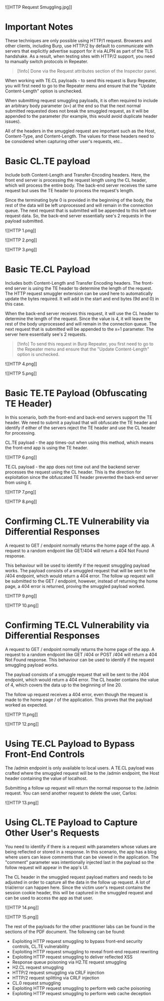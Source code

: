 ![[HTTP Request Smuggling.jpg]]
# Important Notes

These techniques are only possible using HTTP/1 request. Browsers and other clients, including Burp, use HTTP/2 by default to communicate with servers that explicitly advertise support for it via ALPN as part of the TLS handshake. As a result, when testing sites with HTTP/2 support, you need to manually switch protocols in Repeater.

>[!info]
>Done via the Request attributes section of the Inspector panel.

When working with TE.CL payloads - to send this request is Burp Repeater, you will first need to go to the Repeater menu and ensure that the "Update Content-Length" option is unchecked.

When submitting request smuggling payloads, it is often required to include an arbitrary body parameter (x=) at the end so that the next normal submitted requested does not break the smuggled request, as it will be appended to the parameter (for example, this would avoid duplicate header issues).

All of the headers in the smuggled request are important such as the Host, Content-Type, and Content-Length. The values for these headers need to be considered when capturing other user's requests, etc..
# Basic CL.TE payload

Include both Content-Length and Transfer-Encoding headers. Here, the front end server is processing the request length using the CL header, which will process the entire body. The back-end server receives the same request but uses the TE header to process the request's length.

Since the terminating byte 0 is provided in the beginning of the body, the rest of the data will be left unprocessed and will remain in the connection queue. The next request that is submitted will be appended to this left over request data. So, the back-end server essentially see's 2 requests in the payload submitted.

![[HTTP 1.png]]

![[HTTP 2.png]]

![[HTTP 3.png]]
# Basic TE.CL Payload

Includes both Content-Length and Transfer Encoding headers. The front-end server is using the TE header to determine the length of the request. The HTTP request smuggler extension can be used here to automatically update the bytes required. It will add in the start and end bytes (9d and 0) in this case.

When the back-end server receives this request, it will use the CL header to determine the length of the request. Since the value is 4, it will leave the rest of the body unprocessed and will remain in the connection queue. The next request that is submitted will be appended to the x=1 parameter. The server here essentially see's 2 requests.

>[!info]
>To send this request in Burp Repeater, you first need to go to the Repeater menu and ensure that the "Update Content-Length" option is unchecked.

![[HTTP 4.png]]

![[HTTP 5.png]]
# Basic TE.TE Payload (Obfuscating TE Header)

In this scenario, both the front-end and back-end servers support the TE header. We need to submit a payload that will obfuscate the TE header and identify if either of the servers reject the TE header and use the CL header for processing.

CL.TE payload - the app times-out when using this method, which means the front-end app is using the TE header.

![[HTTP 6.png]]

TE.CL payload - the app does not time out and the backend server processes the request using the CL header. This is the direction for exploitation since the obfuscated TE header prevented the back-end server from using it.

![[HTTP 7.png]]

![[HTTP 8.png]]
# Confirming CL.TE Vulnerability via Differential Responses

A request to GET / endpoint normally returns the home page of the app. A request to a random endpoint like GET/404 will return a 404 Not Found response. 

This behaviour will be used to identify if the request smuggling payload works. The payload consists of a smuggled request that will be sent to the /404 endpoint, which would return a 404 error. The follow up request will be submitted to the GET / endpoint, however, instead of returning the home page, a 404 error is returned, proving the smuggled payload worked.

![[HTTP 9.png]]

![[HTTP 10.png]]
# Confirming TE.CL Vulnerability via Differential Responses

A request to GET / endpoint normally returns the home page of the app. A request to a random endpoint like GET /404 or POST /404 will return a 404 Not Found response. This behaviour can be used to identify if the request smuggling payload works.

The payload consists of a smuggle request that will be sent to the /404 endpoint, which would return a 404 error. The CL header contains the value of 4, which covers the data up to the beginning of line 20.

The follow up request receives a 404 error, even though the request is made to the home page / of the application. This proves that the payload worked as expected.

![[HTTP 11.png]]

![[HTTP 12.png]]
# Using TE.CL Payload to Bypass Front-End Controls

The /admin endpoint is only available to local users. A TE.CL payload was crafted where the smuggled request will be to the /admin endpoint, the Host header containing the value of localhost.

Submitting a follow up request will return the normal response to the /admin request. You can send another request to delete the user, Carlos:

![[HTTP 13.png]]
# Using CL.TE Payload to Capture Other User's Requests

You need to identify if there is a request with parameters whose values are being reflected or stored in a response. In this scenario, the app has a blog where users can leave comments that can be viewed in the application. The "comment" parameter was intentionally injected last in the payload so the follow request will appear in the app's UI.

The CL header in the smuggled request payload matters and needs to be adjusted in order to capture all the data in the follow up request. A lot of trial/error can happen here. Since the victim user's request contains the session cookie header, this will be captured in the smuggled request and can be used to access the app as that user.

![[HTTP 14.png]]

![[HTTP 15.png]]

The rest of the payloads for the other practitioner labs can be found in the sections of the PDF document. The following can be found:

- Exploiting HTTP request smuggling to bypass front-end security controls, CL.TE vulnerability
- Exploiting HTTP request smuggling to reveal front-end request rewriting
- Exploiting HTTP request smuggling to deliver reflected XSS
- Response queue poisoning via H2.TE request smuggling
- H2.CL request smuggling
- HTTP/2 request smuggling via CRLF injection
- HTTP/2 request splitting via CRLF injection
- CL.0 request smuggling
- Exploiting HTTP request smuggling to perform web cache poisoning
- Exploiting HTTP request smuggling to perform web cache deception


